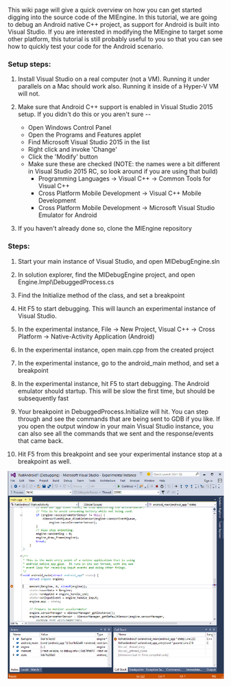 This wiki page will give a quick overview on how you can get started digging into the source code of the MIEngine. In this tutorial, we are going to debug an Android native C++ project, as support for Android is built into Visual Studio. If you are interested in modifying the MIEngine to target some other platform, this tutorial is still probably useful to you so that you can see how to quickly test your code for the Android scenario.

### Setup steps:

1. Install Visual Studio on a real computer (not a VM). Running it under parallels on a Mac should work also. Running it inside of a Hyper-V VM will not.

2. Make sure that Android C++ support is enabled in Visual Studio 2015 setup. If you didn't do this or you aren't sure --
    * Open Windows Control Panel
    * Open the Programs and Features applet
    * Find Microsoft Visual Studio 2015 in the list
    * Right click and invoke 'Change'
    * Click the 'Modify' button
    * Make sure these are checked (NOTE: the names were a bit different in Visual Studio 2015 RC, so look around if you are using that build)
        * Programming Languages -> Visual C++ -> Common Tools for Visual C++
        * Cross Platform Mobile Development -> Visual C++ Mobile Development
        * Cross Platform Mobile Development -> Microsoft Visual Studio Emulator for Android

3. If you haven't already done so, clone the MIEngine repository

### Steps:

1. Start your main instance of Visual Studio, and open MIDebugEngine.sln

2. In solution explorer, find the MIDebugEngine project, and open Engine.Impl\DebuggedProcess.cs

3. Find the Initialize method of the class, and set a breakpoint

4. Hit F5 to start debugging. This will launch an experimental instance of Visual Studio.

5. In the experimental instance, File -> New Project, Visual C++ -> Cross Platform -> Native-Activity Application (Android)

6. In the experimental instance, open main.cpp from the created project

7. In the experimental instance, go to the android_main method, and set a breakpoint

8. In the experimental instance, hit F5 to start debugging. The Android emulator should startup. This will be slow the first time, but should be subsequently fast

9. Your breakpoint in DebuggedProcess.Initialize will hit. You can step through and see the commands that are being sent to GDB if you like. If you open the output window in your main Visual Studio instance, you can also see all the commands that we sent and the response/events that came back.

10. Hit F5 from this breakpoint and see your experimental instance stop at a breakpoint as well.

![Experimental instance of Visual Studio stopped at a breakpoint](images/android-breakpoint.png)
